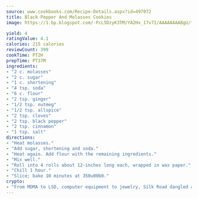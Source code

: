 ```yaml
---
source: www.cookbooks.com/Recipe-Details.aspx?id=497072
title: Black Pepper And Molasses Cookies
image: https://1.bp.blogspot.com/-PcL5DzyK3TM/YA2Hv_17v7I/AAAAAAAABgU/fyHeesSth_IZW9mL5lk6GxJO8cW8ksrGACLcBGAsYHQ/s320/12.png

yield: 4
ratingValue: 4.1
calories: 215 calories
reviewCount: 399
cookTime: PT2H
prepTime: PT37M
ingredients:
- "2 c. molasses"
- "2 c. sugar"
- "1 c. shortening"
- "4 tsp. soda"
- "6 c. flour"
- "2 tsp. ginger"
- "1/2 tsp. nutmeg"
- "1/2 tsp. allspice"
- "2 tsp. cloves"
- "2 tsp. black pepper"
- "2 tsp. cinnamon"
- "1 tsp. salt"
directions:
- "Heat molasses."
- "Add sugar, shortening and soda."
- "Heat again. Add flour with the remaining ingredients."
- "Mix well."
- "Roll into 4 rolls about 12-inches long each, wrapped in wax paper."
- "Chill 1 hour."
- "Slice; bake 10 minutes at 350u00b0."
crypto:
- "From MDMA to LSD, computer equipment to jewelry, Silk Road dangled a menu listing all the greatest things Bitcoin can buy."
---
```

